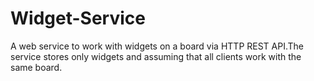 # Widget-Service
A web service to work with widgets on a board via HTTP REST API.The service stores only widgets and assuming that all clients work with the same board.

